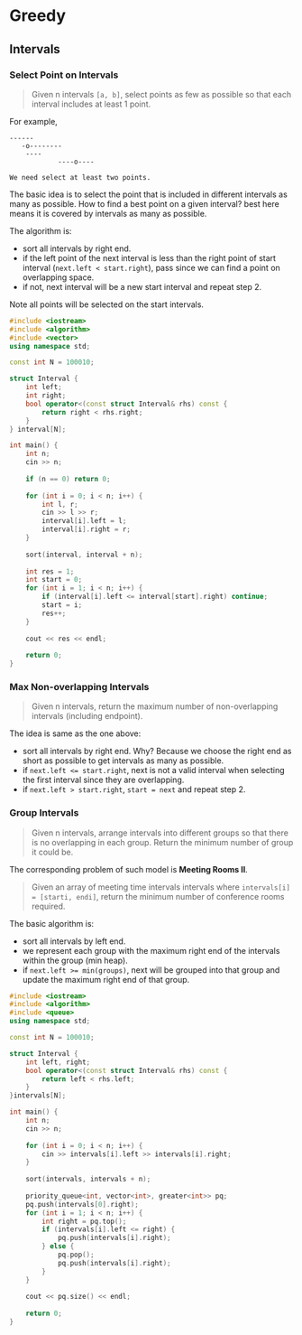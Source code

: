 # Greedy

## Intervals

### Select Point on Intervals

> Given n intervals `[a, b]`, select points as few as possible so that each interval includes at least 1 point.

For example,

```text
------
   -o--------
    ----
            ----o----

We need select at least two points.
```

The basic idea is to select the point that is included in different intervals as many as possible. How to find a best point on a given interval? best here means it is covered by intervals as many as possible.

The algorithm is:

- sort all intervals by right end.
- if the left point of the next interval is less than the right point of start interval (`next.left < start.right`), pass since we can find a point on overlapping space.
- if not, next interval will be a new start interval and repeat step 2.

Note all points will be selected on the start intervals.

```c++
#include <iostream>
#include <algorithm>
#include <vector>
using namespace std;

const int N = 100010;

struct Interval {
    int left;
    int right;
    bool operator<(const struct Interval& rhs) const {
        return right < rhs.right;
    }
} interval[N];

int main() {
    int n;
    cin >> n;
    
    if (n == 0) return 0;
    
    for (int i = 0; i < n; i++) {
        int l, r;
        cin >> l >> r;
        interval[i].left = l;
        interval[i].right = r;
    }
    
    sort(interval, interval + n);
    
    int res = 1;
    int start = 0;
    for (int i = 1; i < n; i++) {
        if (interval[i].left <= interval[start].right) continue;
        start = i;
        res++;
    }
    
    cout << res << endl;
    
    return 0;
}
```

### Max Non-overlapping Intervals

> Given n intervals, return the maximum number of non-overlapping intervals (including endpoint).

The idea is same as the one above:

- sort all intervals by right end. Why? Because we choose the right end as short as possible to get intervals as many as possible.
- if `next.left <= start.right`, next is not a valid interval when selecting the first interval since they are overlapping.
- if `next.left > start.right`, `start = next` and repeat step 2.

### Group Intervals

> Given n intervals, arrange intervals into different groups so that there is no overlapping in each group. Return the minimum number of group it could be.

The corresponding problem of such model is **Meeting Rooms II**.

> Given an array of meeting time intervals intervals where `intervals[i] = [starti, endi]`, return the minimum number of conference rooms required.

The basic algorithm is:

- sort all intervals by left end.
- we represent each group with the maximum right end of the intervals within the group (min heap).
- if `next.left >= min(groups)`, next will be grouped into that group and update the maximum right end of that group.

```c++
#include <iostream>
#include <algorithm>
#include <queue>
using namespace std;

const int N = 100010;

struct Interval {
    int left, right;
    bool operator<(const struct Interval& rhs) const {
        return left < rhs.left;
    }
}intervals[N];

int main() {
    int n;
    cin >> n;
    
    for (int i = 0; i < n; i++) {
        cin >> intervals[i].left >> intervals[i].right;
    }
    
    sort(intervals, intervals + n);
    
    priority_queue<int, vector<int>, greater<int>> pq;
    pq.push(intervals[0].right);
    for (int i = 1; i < n; i++) {
        int right = pq.top();
        if (intervals[i].left <= right) {
            pq.push(intervals[i].right);
        } else {
            pq.pop();
            pq.push(intervals[i].right);
        }
    }
    
    cout << pq.size() << endl;
    
    return 0;
}
```
